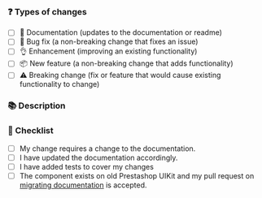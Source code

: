 <!--- Provide a general summary of your changes in the title above -->

### ❓ Types of changes

<!--- What types of changes does your code introduce? Put an `x` in all the boxes that apply: -->

- [ ] 📖 Documentation (updates to the documentation or readme)
- [ ] 🐞 Bug fix (a non-breaking change that fixes an issue)
- [ ] 👌 Enhancement (improving an existing functionality)
- [ ] 📦 New feature (a non-breaking change that adds functionality)
- [ ] ⚠️ Breaking change (fix or feature that would cause existing functionality to change)

### 📚 Description

<!--- Describe your changes in detail -->
<!--- Why is this change required? What problem does it solve? -->
<!--- Is there any PR to sync with ? -->
<!--- The component exists on old Prestashop UIKit ? Please create pull request on [migrating documentation](https://github.com/PrestaShopCorp/devdocs.uikit.prestashop.com) to help for migration.  -->

### 📝 Checklist

<!--- Put an `x` in all the boxes that apply. -->

- [ ] My change requires a change to the documentation.
- [ ] I have updated the documentation accordingly.
- [ ] I have added tests to cover my changes
- [ ] The component exists on old Prestashop UIKit and my pull request on [migrating documentation](https://github.com/PrestaShopCorp/devdocs.uikit.prestashop.com) is accepted.
